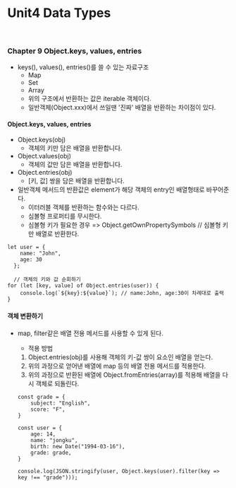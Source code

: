 # Unit4 Data Types
<br>

### Chapter 9 Object.keys, values, entries

- keys(), values(), entries()를 쓸 수 있는 자료구조
    - Map
    - Set
    - Array
    - 위의 구조에서 반환하는 값은 iterable 객체이다.
    - 일반객체(Object.xxx)에서 쓰일땐 '진짜' 배열을 반환하는 차이점이 있다.
#### Object.keys, values, entries

- Object.keys(obj)
    - 객체의 키만 담은 배열을 반환합니다.
- Object.values(obj)
    - 객체의 값만 담은 배열을 반환합니다.
- Object.entries(obj)
    - [키, 값] 쌍을 담은 배열을 반환합니다.
- 일반객체 메서드의 반환값은 element가 해당 객체의 entry인 배열형태로 바꾸어준다.
    - 이터러블 객체를 반환하는 함수와는 다르다.
    - 심볼형 프로퍼티를 무시한다.
    - 심볼형 키가 필요한 경우 => Object.getOwnPropertySymbols // 심볼형 키만 배열로 반환한다.

```
let user = {
    name: "John",
    age: 30
  };
  
  // 객체의 키와 값 순회하기
for (let [key, value] of Object.entries(user)) {
    console.log(`${key}:${value}`); // name:John, age:30이 차례대로 출력
}
```

#### 객체 변환하기

- map, filter같은 배열 전용 메서드를 사용할 수 있게 된다.
    - 적용 방법
    1. Object.entries(obj)를 사용해 객체의 키-값 쌍이 요소인 배열을 얻는다.
    2. 위의 과정으로 얻어낸 배열에 map 등의 배열 전용 메서드를 적용한다.
    3. 위의 과정으로 반환된 배열에 Object.fromEntries(array)를 적용해 배열을 다시 객체로 되돌린다.

    ```
    const grade = {
        subject: "English",
        score: "F",
    }

    const user = {
        age: 14,
        name: "jongku",
        birth: new Date("1994-03-16"),
        grade: grade,
    }

    console.log(JSON.stringify(user, Object.keys(user).filter(key => key !== "grade")));
    ```